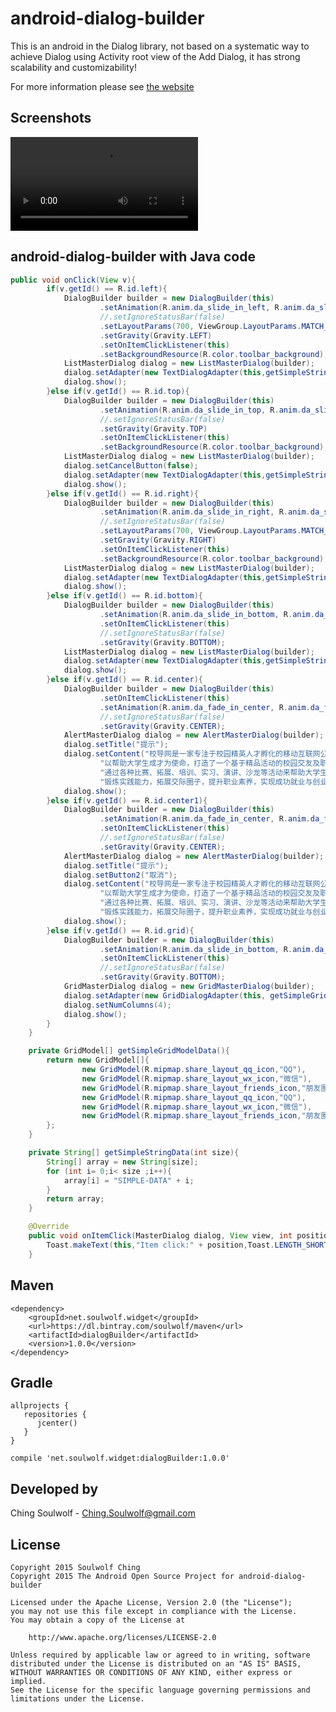 # android-dialog-builder
This is an android in the Dialog library, not based on a systematic way to achieve Dialog using Activity root view of the Add Dialog, it has strong scalability and customizability!

For more information please see <a href='http://devsoulwolf.github.io/android-dialog-builder'>the website</a>

## Screenshots

![Sample](../Screenshots/simple.avi)


## android-dialog-builder with Java code
```java
public void onClick(View v){
        if(v.getId() == R.id.left){
            DialogBuilder builder = new DialogBuilder(this)
                    .setAnimation(R.anim.da_slide_in_left, R.anim.da_slide_out_left)
                    //.setIgnoreStatusBar(false)
                    .setLayoutParams(700, ViewGroup.LayoutParams.MATCH_PARENT)
                    .setGravity(Gravity.LEFT)
                    .setOnItemClickListener(this)
                    .setBackgroundResource(R.color.toolbar_background);
            ListMasterDialog dialog = new ListMasterDialog(builder);
            dialog.setAdapter(new TextDialogAdapter(this,getSimpleStringData(8)));
            dialog.show();
        }else if(v.getId() == R.id.top){
            DialogBuilder builder = new DialogBuilder(this)
                    .setAnimation(R.anim.da_slide_in_top, R.anim.da_slide_out_top)
                    //.setIgnoreStatusBar(false)
                    .setGravity(Gravity.TOP)
                    .setOnItemClickListener(this)
                    .setBackgroundResource(R.color.toolbar_background);
            ListMasterDialog dialog = new ListMasterDialog(builder);
            dialog.setCancelButton(false);
            dialog.setAdapter(new TextDialogAdapter(this,getSimpleStringData(3)));
            dialog.show();
        }else if(v.getId() == R.id.right){
            DialogBuilder builder = new DialogBuilder(this)
                    .setAnimation(R.anim.da_slide_in_right, R.anim.da_slide_out_right)
                    //.setIgnoreStatusBar(false)
                    .setLayoutParams(700, ViewGroup.LayoutParams.MATCH_PARENT)
                    .setGravity(Gravity.RIGHT)
                    .setOnItemClickListener(this)
                    .setBackgroundResource(R.color.toolbar_background);
            ListMasterDialog dialog = new ListMasterDialog(builder);
            dialog.setAdapter(new TextDialogAdapter(this,getSimpleStringData(8)));
            dialog.show();
        }else if(v.getId() == R.id.bottom){
            DialogBuilder builder = new DialogBuilder(this)
                    .setAnimation(R.anim.da_slide_in_bottom, R.anim.da_slide_out_bottom)
                    .setOnItemClickListener(this)
                    //.setIgnoreStatusBar(false)
                    .setGravity(Gravity.BOTTOM);
            ListMasterDialog dialog = new ListMasterDialog(builder);
            dialog.setAdapter(new TextDialogAdapter(this,getSimpleStringData(4)));
            dialog.show();
        }else if(v.getId() == R.id.center){
            DialogBuilder builder = new DialogBuilder(this)
                    .setOnItemClickListener(this)
                    .setAnimation(R.anim.da_fade_in_center, R.anim.da_fade_out_center)
                    //.setIgnoreStatusBar(false)
                    .setGravity(Gravity.CENTER);
            AlertMasterDialog dialog = new AlertMasterDialog(builder);
            dialog.setTitle("提示");
            dialog.setContent("校导网是一家专注于校园精英人才孵化的移动互联网公司，\n" +
                    "以帮助大学生成才为使命，打造了一个基于精品活动的校园交友及职业素养提升平台，\n" +
                    "通过各种比赛、拓展、培训、实习、演讲、沙龙等活动来帮助大学生走出迷茫，\n" +
                    "锻炼实践能力，拓展交际圈子，提升职业素养，实现成功就业与创业。");
            dialog.show();
        }else if(v.getId() == R.id.center1){
            DialogBuilder builder = new DialogBuilder(this)
                    .setAnimation(R.anim.da_fade_in_center, R.anim.da_fade_out_center)
                    .setOnItemClickListener(this)
                    //.setIgnoreStatusBar(false)
                    .setGravity(Gravity.CENTER);
            AlertMasterDialog dialog = new AlertMasterDialog(builder);
            dialog.setTitle("提示");
            dialog.setButton2("取消");
            dialog.setContent("校导网是一家专注于校园精英人才孵化的移动互联网公司，\n" +
                    "以帮助大学生成才为使命，打造了一个基于精品活动的校园交友及职业素养提升平台，\n" +
                    "通过各种比赛、拓展、培训、实习、演讲、沙龙等活动来帮助大学生走出迷茫，\n" +
                    "锻炼实践能力，拓展交际圈子，提升职业素养，实现成功就业与创业。");
            dialog.show();
        }else if(v.getId() == R.id.grid){
            DialogBuilder builder = new DialogBuilder(this)
                    .setAnimation(R.anim.da_slide_in_bottom, R.anim.da_slide_out_bottom)
                    .setOnItemClickListener(this)
                    //.setIgnoreStatusBar(false)
                    .setGravity(Gravity.BOTTOM);
            GridMasterDialog dialog = new GridMasterDialog(builder);
            dialog.setAdapter(new GridDialogAdapter(this, getSimpleGridModelData()));
            dialog.setNumColumns(4);
            dialog.show();
        }
    }

    private GridModel[] getSimpleGridModelData(){
        return new GridModel[]{
                new GridModel(R.mipmap.share_layout_qq_icon,"QQ"),
                new GridModel(R.mipmap.share_layout_wx_icon,"微信"),
                new GridModel(R.mipmap.share_layout_friends_icon,"朋友圈"),
                new GridModel(R.mipmap.share_layout_qq_icon,"QQ"),
                new GridModel(R.mipmap.share_layout_wx_icon,"微信"),
                new GridModel(R.mipmap.share_layout_friends_icon,"朋友圈")
        };
    }

    private String[] getSimpleStringData(int size){
        String[] array = new String[size];
        for (int i= 0;i< size ;i++){
            array[i] = "SIMPLE-DATA" + i;
        }
        return array;
    }

    @Override
    public void onItemClick(MasterDialog dialog, View view, int position) {
        Toast.makeText(this,"Item click:" + position,Toast.LENGTH_SHORT).show();
    }
```

## Maven
	<dependency>
  	    <groupId>net.soulwolf.widget</groupId>
		<url>https://dl.bintray.com/soulwolf/maven</url>
  	    <artifactId>dialogBuilder</artifactId>
  	    <version>1.0.0</version>
	</dependency>
## Gradle
	allprojects {
       repositories {
          jcenter()
       }
	}
	
	compile 'net.soulwolf.widget:dialogBuilder:1.0.0'

## Developed by
 Ching Soulwolf - <a href='javascript:'>Ching.Soulwolf@gmail.com</a>


## License
	Copyright 2015 Soulwolf Ching
	Copyright 2015 The Android Open Source Project for android-dialog-builder
	
	Licensed under the Apache License, Version 2.0 (the "License");
	you may not use this file except in compliance with the License.
	You may obtain a copy of the License at

	    http://www.apache.org/licenses/LICENSE-2.0
	
	Unless required by applicable law or agreed to in writing, software
	distributed under the License is distributed on an "AS IS" BASIS,
	WITHOUT WARRANTIES OR CONDITIONS OF ANY KIND, either express or implied.
	See the License for the specific language governing permissions and
	limitations under the License.
	
